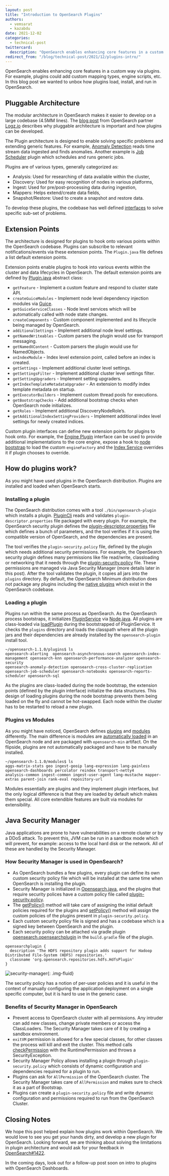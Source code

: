 ```yaml
---
layout: post
title: "Introduction to OpenSearch Plugins"
authors: 
  - vemsarat
  - kazabdu
date: 2021-12-02
categories:
  - technical-post
twittercard:
  description: "OpenSearch enables enhancing core features in a custom way via Plugins. In this blog post we wanted to unbox how plugins load, install, and run in OpenSearch..."
redirect_from: "/blog/technical-post/2021/12/plugins-intro/"
---
```


OpenSearch enables enhancing core features in a custom way via plugins. For example, plugins could add custom mapping types, engine scripts, etc. In this blog post we wanted to unbox how plugins load, install, and run in OpenSearch.

## Pluggable Architecture

The modular architecture in OpenSearch makes it easier to develop on a large codebase (4.5MM lines). The [blog post](https://logz.io/blog/opensearch-plugins/) from OpenSearch partner [Logz.io](http://logz.io/) describes why pluggable architecture is important and how plugins can be developed. 

The Plugin architecture is designed to enable solving specific problems and extending generic features. For example, [Anomaly Detection](https://github.com/opensearch-project/anomaly-detection) reads time stream data ingested and finds anomalies. Another example is [Job Scheduler](https://github.com/opensearch-project/job-scheduler) plugin which schedules and runs generic jobs. 

Plugins are of various types, generally categorized as:


* Analysis: Used for researching of data available within the cluster, 
* Discovery: Used for easy recognition of nodes in various platforms,
* Ingest: Used for pre/post-processing data during ingestion,
* Mappers: Helps extend/create data fields,
* Snapshot/Restore: Used to create a snapshot and restore data.

To develop these plugins, the codebase has well defined [interfaces](https://github.com/opensearch-project/OpenSearch/tree/main/server/src/main/java/org/opensearch/plugins) to solve specific sub-set of problems.


## Extension Points

The architecture is designed for plugins to hook onto various points within the OpenSearch codebase. Plugins can subscribe to relevant notifications/events via these extension points.
The `Plugin.java` file defines a list default extension points. 

Extension points enable plugins to hook into various events within the cluster and data lifecycles in OpenSearch.
The default extension points are defined by [Plugin.java](https://github.com/opensearch-project/OpenSearch/blob/1.2/server/src/main/java/org/opensearch/plugins/Plugin.java#L90) abstract class:


* `getFeature` - Implement a custom feature and respond to cluster state API.
* `createGuiceModules` - Implement node level dependency injection modules via [Guice](https://github.com/google/guice).
* `getGuiceServiceClasses` - Node level services which will be automatically called with node state changes.
* `createComponents` - Custom component implemented and its lifecycle being managed by OpenSearch.
* `additionalSettings` - Implement additional node level settings.
* `getNamedWriteables` - Custom parsers the plugin would use for transport messaging.
* `getNamedXContent` - Custom parsers the plugin would use for NamedObjects.
* `onIndexModule` - Index level extension point, called before an index is created.
* `getSettings` - Implement additional cluster level settings.
* `getSettingsFilter` - Implement additional cluster level settings filter. 
* `getSettingUpgraders` - Implement setting upgraders. 
* `getIndexTemplateMetadataUpgrader` - An extension to modify index template metadata on startup.
* `getExecutorBuilders` - Implement custom thread pools for executions.
* `getBootstrapChecks` - Add additional bootstrap checks when OpenSearch node initializes.
* `getRoles` - Implement additional DiscoveryNodeRole’s.
* `getAdditionalIndexSettingProviders` - Implement additional index level settings for newly created indices.

Custom plugin interfaces can define new extension points for plugins to hook onto. For example, the [Engine Plugin](https://github.com/opensearch-project/OpenSearch/blob/main/server/src/main/java/org/opensearch/plugins/EnginePlugin.java) interface can be used to provide additional implementations to the core engine, expose a hook to [node bootstrap](https://github.com/opensearch-project/OpenSearch/blob/1.2/server/src/main/java/org/opensearch/node/Node.java#L577) to load the custom `engineFactory` and the [Index Service](https://github.com/opensearch-project/OpenSearch/blob/1.2/server/src/main/java/org/opensearch/indices/IndicesService.java#L763) overrides it if plugin chooses to override.


## How do plugins work?

As you might have used plugins in the OpenSearch distribution. Plugins are installed and loaded when OpenSearch starts.

### Installing a plugin

The OpenSearch distribution comes with a tool `./bin/opensearch-plugin` which installs a plugin. [PluginCli](https://github.com/opensearch-project/OpenSearch/blob/main/distribution/tools/plugin-cli/src/main/java/org/opensearch/plugins/PluginCli.java) reads and validates `plugin-descriptor.properties` file packaged with every plugin. For example, the OpenSearch security plugin defines the [plugin-descriptor.properties](https://github.com/opensearch-project/security/blob/main/plugin-descriptor.properties) file which defines a bunch of parameters, and the tool verifies if it is using the compatible version of OpenSearch, and the dependencies are present.

The tool verifies the `plugin-security.policy` file, defined by the plugin which needs additional security permissions. For example, the OpenSearch security plugin defines many permissions like file read/write, classloading or networking that it needs through the [plugin-security.policy](https://github.com/opensearch-project/security/blob/main/plugin-security.policy) file. These permissions are managed via Java Security Manager (more details later in this post). After the tool validates the plugin, it copies all jars into the `plugins` directory. By default, the OpenSearch Minimum distribution does not package any plugins including the [native plugins](https://github.com/opensearch-project/OpenSearch/tree/main/plugins) which exist in the OpenSearch codebase.


### Loading a plugin

Plugins run within the same process as OpenSearch. As the OpenSearch process bootstraps, it initializes [PluginService](https://github.com/opensearch-project/OpenSearch/blob/1.2/server/src/main/java/org/opensearch/plugins/PluginsService.java#L125) via [Node.java](https://github.com/opensearch-project/OpenSearch/blob/1.2/server/src/main/java/org/opensearch/node/Node.java#L392). All plugins are class-loaded via [loadPlugin](https://github.com/opensearch-project/OpenSearch/blob/1.2/server/src/main/java/org/opensearch/plugins/PluginsService.java#L763:20) during the bootstrapped of PluginService. 
It checks the  `plugins` directory and loads the classpath where all the plugin jars and their dependencies are already installed by the `opensearch-plugin` install tool.

```
~/opensearch-1.1.0/plugins$ ls
opensearch-alerting  opensearch-asynchronous-search opensearch-index-management opensearch-knn opensearch-performance-analyzer opensearch-security
opensearch-anomaly-detection opensearch-cross-cluster-replication opensearch-job-scheduler opensearch-notebooks opensearch-reports-scheduler opensearch-sql
```

As the plugins are class-loaded during the node bootstrap, the extension points (defined by the plugin interface) initialize the data structures.
This design of loading plugins during the node bootstrap prevents them being loaded on the fly and cannot be hot-swapped. Each node within the cluster has to be restarted to reload a new plugin.

### Plugins vs Modules

As you might have noticed, OpenSearch defines [plugins](https://github.com/opensearch-project/OpenSearch/tree/main/plugins) and [modules](https://github.com/opensearch-project/OpenSearch/tree/main/modules) differently. The main difference is modules are [automatically loaded](https://github.com/opensearch-project/OpenSearch/blob/main/server/src/main/java/org/opensearch/plugins/PluginsService.java#L163) in an OpenSearch node and are packaged with `opensearch-min` artifact. On the flipside, plugins are not automatically packaged and have to be manually installed.


```
~/opensearch-1.1.0/modules$ ls
aggs-matrix-stats geo ingest-geoip lang-expression lang-painless opensearch-dashboards percolator reindex transport-netty4
analysis-common ingest-common ingest-user-agent lang-mustache mapper-extras parent-join rank-eval repository-url
```

Modules essentially are plugins and they implement plugin interfaces, but the only logical difference is that they are loaded by default which makes them special. All core extendible features are built via modules for extensibility.


## Java Security Manager

Java applications are prone to have vulnerabilities on a remote cluster or by a DDoS attack. To prevent this, JVM can be run in a sandbox mode which will prevent, for example: access to the local hard disk or the network. All of these are handled by the Security Manager.

### How Security Manager is used in OpenSearch?

* As OpenSearch bundles a few plugins, every plugin can define its own custom security policy file which will be installed at the same time when OpenSearch is installing the plugin.
* Security Manager is initialized in [Opensearch.java](https://github.com/opensearch-project/OpenSearch/blob/1.2/server/src/main/java/org/opensearch/bootstrap/OpenSearch.java#L91), and the plugins that require security polices have a custom policy file called [plugin-security.policy](https://github.com/opensearch-project/anomaly-detection/blob/main/src/main/plugin-metadata/plugin-security.policy).
* The [getPolicy()](https://github.com/opensearch-project/OpenSearch/blob/1.2/server/src/main/java/org/opensearch/bootstrap/OpenSearchPolicy.java#L77-L79) method will take care of assigning the initial default policies required for the plugins and [setPolicy()](https://github.com/opensearch-project/OpenSearch/blob/1.2/server/src/main/java/org/opensearch/bootstrap/Security.java#L134) method will assign the custom policies of the plugins present in `plugin-security.policy`.
* Each custom security policy file is signed and has a codebase which is a signed key between OpenSearch and the plugin.
* Each security policy can be attached via gradle plugin [opensearch.opensearchplugin](https://github.com/opensearch-project/anomaly-detection/blob/1.2/build.gradle#L94) in the `build.gradle` file of the plugin. 

```
opensearchplugin {
  description 'The HDFS repository plugin adds support for Hadoop Distributed File-System (HDFS) repositories.'
  classname 'org.opensearch.repositories.hdfs.HdfsPlugin'
}
```

![security-manager](/assets/media/blog-images/2021-12-01-plugins-intro/security_manager.jpg){: .img-fluid}  


The security policy has a notion of per-user policies and it is useful in the context of manually configuring the application deployment on a single specific computer, but it is hard to use in the generic case.

### **Benefits of Security Manager in OpenSearch**

* Prevent access to OpenSearch cluster with all permissions. Any intruder can add new classes, change private members or access the ClassLoaders. The Security Manager takes care of it by creating a sandbox environment.
* `exitVM` permission is allowed for a few special classes, for other classes the process will kill and exit the cluster. This method calls [checkPermission](https://github.com/opensearch-project/OpenSearch/blob/main/server/src/main/java/org/opensearch/bootstrap/OpenSearch.java#L94) with the RuntimePermission and throws a SecurityException.
* Security Manager Policy allows installing a plugin through `plugin-security.policy` which consists of dynamic configuration and dependencies required for a plugin to run.
* Plugins can ask for `AllPermission` of the OpenSearch cluster. The Security Manager takes care of `AllPermission` and makes sure to check it as a part of Bootstrap.
* Plugins can create a `plugin-security.policy` file and write dynamic configuration and permissions required to run from the OpenSearch Cluster.

## Closing Notes

We hope this post helped explain how plugins work within OpenSearch. We would love to see you get your hands dirty, and develop a new plugin for OpenSearch.
Looking forward, we are thinking about solving the limitations in plugin architecture and would ask for your feedback in [OpenSearch#1422](https://github.com/opensearch-project/OpenSearch/issues/1422).

In the coming days, look out for a follow-up post soon on intro to plugins with OpenSearch Dashboards.
